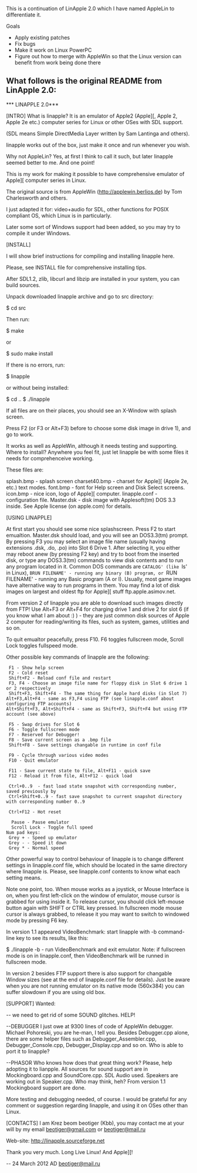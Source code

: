 This is a continuation of LinApple 2.0 which I have named AppleLin
to differentiate it.

Goals
* Apply existing patches
* Fix bugs
* Make it work on Linux PowerPC
* Figure out how to merge with AppleWin so that the Linux version can benefit from work being done there


What follows is the original README from LinApple 2.0:
----------------------------------------------------------------------
*** LINAPPLE 2.0***

[INTRO]
What is linapple?
It is an emulator of Apple2 (Apple][, Apple 2, Apple 2e etc.) computer series for Linux or other OSes with SDL support.

(SDL means Simple DirectMedia Layer written by Sam Lantinga and others).

linapple works out of the box, just make it once and run whenever you wish.

Why not AppleLin? Yes, at first I think to call it such, but later linapple seemed better to me. And one point!

This is my work for making it possible to have comprehensive emulator of Apple][ computer series in Linux.

The original source is from AppleWin (http://applewin.berlios.de) by Tom Charlesworth and others.

I just adapted it for: video+audio for SDL, other functions for POSIX compliant OS, which Linux is in particularly.

Later some sort of Windows support had been added, so you may try to compile it under Windows.



[INSTALL]

I will show brief instructions for compiling and installing linapple here.

Please, see INSTALL file for comprehensive installing tips.

After SDL1.2, zlib, libcurl and libzip are installed in your system, you can build sources.

Unpack downloaded linapple archive and go to src directory:

$ cd src

Then run:

$ make

or

$ sudo make install

If there is no errors, run:

$ linapple

or without being installed:

$ cd ..
$ ./linapple

If all files are on their places, you should see an X-Window with splash screen. 

Press F2 (or F3 or Alt+F3) before to choose some disk image in drive 1), and go to work.

It works as well as AppleWin, although it needs testing and supporting.
Where to install? Anywhere you feel fit,  just let linapple be with some files it needs for comprehenceive working.

These files are:

splash.bmp 			- splash screen
charset40.bmp		- charset for Apple][ (Apple 2e, etc.) text modes.
font.bmp			- font for Help screen and Disk Select screens.
icon.bmp			- nice icon, logo of Apple][ computer.
linapple.conf		- configuration file.
Master.dsk			- disk image with Applesoft(tm) DOS 3.3 inside. See Apple license (on apple.com) for details.


[USING LINAPPLE]

At first start you should see some nice splashscreen. Press F2 to start emualtion. Master.dsk should load, and you will see an DOS3.3(tm) prompt. By pressing F3 you may select an image file name (usually having extensions .dsk, .do, .po) into Slot 6 Drive 1. After selecting it, you either may reboot anew (by pressing F2 key) and try to boot from the inserted disk, or type any DOS3.3(tm) commands to view disk contents and to run any program located in it. Common DOS commands are `CATALOG' (like `ls' in Linux), `BRUN FILENAME' - running any binary (B) program, or `RUN FILENAME' - running any Basic program (A or I). Usually, most game images have alternative way to run programs in them. You may find a lot of disk images on largest and oldest ftp for Apple][ stuff ftp.apple.asimov.net.

From version 2 of linapple you are able to download such images directly from FTP! Use Alt+F3 or Alt+F4 for charging drive 1 and drive 2 for slot 6 (if you know what I am about :) ) - they are just common disk sources of Apple 2 computer for reading/writing its files, such as system, games, utilities and so on.

To quit emualtor peacefully, press F10. F6 toggles fullscreen mode, Scroll Lock toggles fullspeed mode.

Other possible key commands of linapple are the following:

     F1 - Show help screen
     F2 - Cold reset
     Shift+F2 - Reload conf file and restart
     F3, F4 - Choose an image file name for floppy disk in Slot 6 drive 1 or 2 respectively
     Shift+F3, Shift+F4 - The same thing for Apple hard disks (in Slot 7)
	Alt+F3,Alt+F4 - same as F3,F4 using FTP (see linapple.conf about configuring FTP accounts)
	Alt+Shift+F3, Alt+Shift+F4 - same as Shift+F3, Shift+F4 but using FTP account (see above)

     F5 - Swap drives for Slot 6
     F6 - Toggle fullscreen mode
     F7 - Reserved for Debugger!
     F8 - Save current screen as a .bmp file
     Shift+F8 - Save settings changable in runtime in conf file
     
     F9 - Cycle through various video modes
     F10 - Quit emulator

     F11 - Save current state to file, Alt+F11 - quick save
     F12 - Reload it from file, Alt+F12 - quick load

     Ctrl+0..9	- fast load state snapshot with corresponding number, saved previously by
     Ctrl+Shift+0..9 - fast save snapshot to current snapshot directory with corresponding number 0..9

     Ctrl+F12 - Hot reset

      Pause - Pause emulator
      Scroll Lock - Toggle full speed
    Num pad keys:
     Grey + - Speed up emulator
     Grey - - Speed it down
     Grey * - Normal speed

Other powerful way to control behaviour of linapple is to change different settings in linapple.conf file, which should be located in the same directory where linapple is. Please, see linapple.conf contents to know what each setting means.

Note one point, too. When mouse works as a joystick, or Mouse Interface is on, when you first left-click on the window of emulator, mouse cursor is grabbed for using inside it. To release cursor, you should click left-mouse button again with SHIFT or CTRL key pressed. In fullscreen mode mouse cursor is always grabbed, to release it you may want to switch to windowed mode by pressing F6 key.

In version 1.1 appeared VideoBenchmark: start linapple with -b command-line key to see its results, like this:

$ ./linapple -b		- run VideoBenchmark and exit emulator. Note: if fullscreen mode is on in linapple.conf, then
			  VideoBenchmark will be runned in fullscreen mode.



In version 2 besides FTP support there is also support for changable Window sizes (see at the end of linapple.conf file for details).
Just be aware when you are not running emulator on its native mode (560x384) you can suffer slowdown if you are using old box.



[SUPPORT]
Wanted:

-- we need to get rid of some SOUND glitches. HELP!

--DEBUGGER
		I just owe at 9300 lines of code of AppleWin debugger. Michael Pohoreski, you are he-man, I tell you.
		Besides Debugger.cpp alone, there are some helper files such as Debugger_Assembler.cpp,
		Debugger_Console.cpp, Debugger_Display.cpp and so on. Who is able to port it to linapple?


--PHASOR
		Who knows how does that great thing work? Please, help adopting it to lianpple.
   		All sources for	sound support are in Mockingboard.cpp and SoundCore.cpp.
		SDL Audio used. Speakers are working out in Speaker.cpp. Who may think, heh?
		From version 1.1 Mockingboard support are done.



More testing and debugging needed, of course. I would be grateful for any comment or suggestion regarding linapple, and using it on OSes other than Linux.


[CONTACTS]
I am Krez beom beotiger (Kbb), you may contact me at your will by my email beotiger@gmail.com or beotiger@mail.ru

Web-site: http://linapple.sourceforge.net


Thank you very much.
Long Live Linux!
And Apple][!

--
24 March 2012 AD
beotiger@mail.ru


